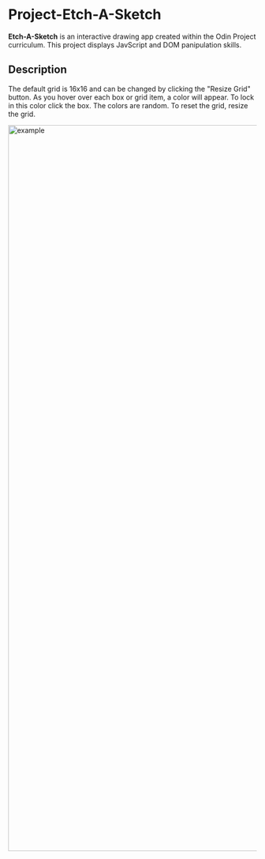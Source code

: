 # Project-Etch-A-Sketch

**Etch-A-Sketch** is an interactive drawing app created within the Odin Project curriculum. This project displays JavScript and DOM panipulation skills.

## Description

The default grid is 16x16 and can be changed by clicking the "Resize Grid" button.
As you hover over each box or grid item, a color will appear. To lock in this color click the box. The colors are random. To reset the grid, resize the grid.


<img width="1470" alt="example" src="https://github.com/user-attachments/assets/9205d7ce-cd30-4396-ac34-b3285e6aa85e">
